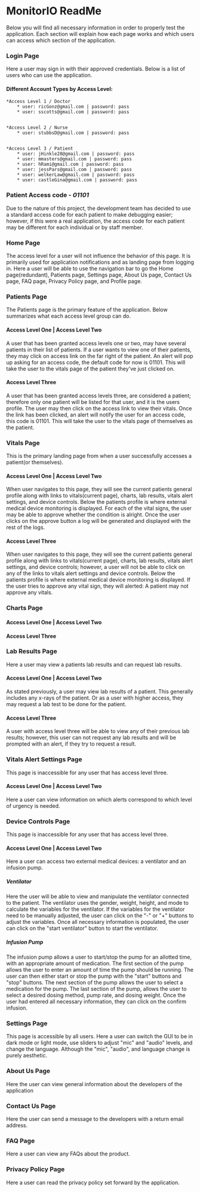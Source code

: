 # MonitorIO ReadMe
Below you will find all necessary information in order to properly test the application.
Each section will explain how each page works and which users can access which section
of the application.

### Login Page
Here a user may sign in with their approved credentials. Below is a list of users who can use
the application.

#### Different Account Types by Access Level:

	*Access Level 1 / Doctor
		* user: ricGonz@gmail.com | password: pass
		* user: sscotts@gmail.com | password: pass


	*Access Level 2 / Nurse
		* user: stubbsD@gmail.com | password: pass


	*Access Level 3 / Patient
		* user: jHinkle28@gmail.com | password: pass
		* user: mmasters@gmail.com | password: pass
		* user: hRami@gmail.com | password: pass
		* user: jessPars@gmail.com | password: pass
		* user: welkerLaw@gmail.com | password: pass
		* user: castleGina@gmail.com | password: pass


### Patient Access code - *01101*
Due to the nature of this project, the development team has decided to use a standard
access code for each patient to make debugging easier; however, if this were a real application,
the access code for each patient may be different for each individual or by staff member.


### Home Page
The access level for a user will not influence the behavior of this page. It is primarily used for application
notifications and as landing page from logging in. Here a user will be able to use
the navigation bar to go the Home page(redundant), Patients page, Settings page, About Us page,
 Contact Us page, FAQ page, Privacy Policy page, and Profile page.


### Patients Page
The Patients page is the primary feature of the application. Below summarizes what
each access level group can do.

#### Access Level One | Access Level Two
A user that has been granted access levels one or two, may have several patients in their list of patients.
If a user wants to view one of their patients, they may click on access link on the far right of the patient.
An alert will pop up asking for an access code, the default code for now is 01101. This will take the user to
the vitals page of the patient they've just clicked on.

#### Access Level Three
A user that has been granted access levels three, are considered a patient; therefore only one patient will be
listed for that user, and it is the users profile. The user may then click on the access link to view
their vitals. Once the link has been clicked, an alert will notify the user for an access code, this code is 01101.
This will take the user to the vitals page of themselves as the patient.


### Vitals Page
This is the primary landing page from when a user successfully accesses a patient(or themselves).

#### Access Level One | Access Level Two
When user navigates to this page, they will see the current patients general profile along with links to vitals(current page),
charts, lab results, vitals alert settings, and device controls. Below the patients profile is where external medical device
monitoring is displayed. For each of the vital signs, the user may be able to approve whether the condition is alright. Once the
user clicks on the approve button a log will be generated and displayed with the rest of the logs.

#### Access Level Three
When user navigates to this page, they will see the current patients general profile along with links to vitals(current page),
charts, lab results, vitals alert settings, and device controls; however, a user will not be able to click on any of the links
to vitals alert settings and device controls. Below the patients profile is where external medical device monitoring is displayed.
If the user tries to approve any vital sign, they will alerted: A patient may not approve any vitals.


### Charts Page

#### Access Level One | Access Level Two

#### Access Level Three


### Lab Results Page
Here a user may view a patients lab results and can request lab results.

#### Access Level One | Access Level Two
As stated previously, a user may view lab results of a patient. This generally includes any x-rays of the patient.
Or as a user with higher access, they may request a lab test to be done for the patient.

#### Access Level Three
A user with access level three will be able to view any of their previous lab results; however, this
user can not request any lab results and will be prompted with an alert, if they try to request a result.

### Vitals Alert Settings Page
This page is inaccessible for any user that has access level three.

#### Access Level One | Access Level Two
Here a user can view information on which alerts correspond to which level of urgency is needed.

### Device Controls Page
This page is inaccessible for any user that has access level three.

#### Access Level One | Access Level Two
Here a user can access two external medical devices: a ventilator and an infusion pump.

##### Ventilator
Here the user will be able to view and manipulate the ventilator connected to the patient.
The ventilator uses the gender, weight, height, and mode to calculate the variables for the ventilator.
If the variables for the ventilator need to be manually adjusted, the user can click on the "-" or "+"
buttons to adjust the variables. Once all necessary information is populated, the user can click on the
"start ventilator" button to start the ventilator.

##### Infusion Pump
The infusion pump allows a user to start/stop the pump for an allotted time, with an appropriate amount of medication.
The first section of the pump allows the user to enter an amount of time the pump should be running. The user can then
either start or stop the pump with the "start" buttons and "stop" buttons. The next section of the pump allows the user
to select a medication for the pump. The last section of the pump, allows the user to select a desired dosing method,
pump rate, and dosing weight. Once the user had entered all necessary information, they can click on the confirm
infusion.

### Settings Page
This page is accessible by all users. Here a user can switch the GUI to be in dark mode or light mode,
use sliders to adjust "mic" and "audio" levels, and change the language. Although the "mic", "audio",
and language change is purely aesthetic.

### About Us Page
Here the user can view general information about the developers of the application

### Contact Us Page
Here the user can send a message to the developers with a return email address.

### FAQ Page
Here a user can view any FAQs about the product.

### Privacy Policy Page
Here a user can read the privacy policy set forward by the application.
